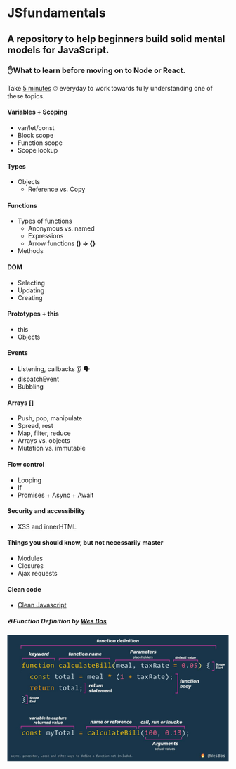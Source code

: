 # JSfundamentals
## A repository to help beginners build solid mental models for JavaScript.


### ✋What to learn before moving on to Node or React.


Take [5 minutes](https://www.freecodecamp.org/news/how-to-stay-motivated-to-keep-learning-to-code/) ⏱ everyday to work towards fully understanding one of these topics.


#### Variables + Scoping
* var/let/const
* Block scope
* Function scope
* Scope lookup


#### Types
* Objects
    * Reference vs. Copy

    
#### Functions
* Types of functions
    * Anonymous vs. named
    * Expressions
    * Arrow functions **() => {}**
* Methods


#### DOM
* Selecting
* Updating
* Creating


#### Prototypes + this
* this
* Objects


#### Events
* Listening, callbacks 👂 🗣
* dispatchEvent
* Bubbling


#### Arrays []
* Push, pop, manipulate
* Spread, rest
* Map, filter, reduce
* Arrays vs. objects
* Mutation vs. immutable


#### Flow control
* Looping
* If
* Promises + Async + Await


#### Security and accessibility
* XSS and innerHTML


#### Things you should know, but not necessarily master
* Modules
* Closures
* Ajax requests


#### Clean code
* [Clean Javascript](https://github.com/ryanmcdermott/clean-code-javascript)


##### 🔥 Function Definition by [Wes Bos](https://github.com/wesbos)

![Function Definition](images/function-definition.jpg)
